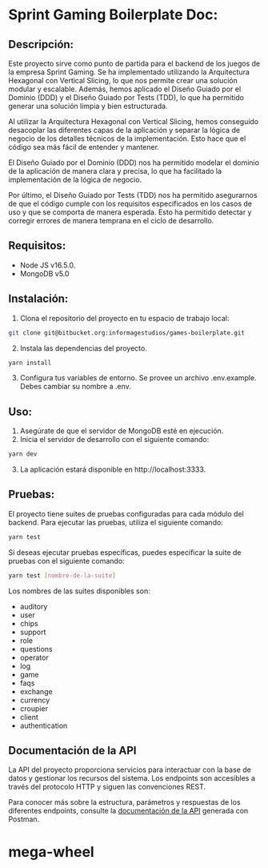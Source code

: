 # Sprint Gaming Boilerplate Doc:

## Descripción:

Este proyecto sirve como punto de partida para el backend de los juegos de la empresa Sprint Gaming. Se ha implementado utilizando la Arquitectura Hexagonal con Vertical Slicing, lo que nos permite crear una solución modular y escalable. Además, hemos aplicado el Diseño Guiado por el Dominio (DDD) y el Diseño Guiado por Tests (TDD), lo que ha permitido generar una solución limpia y bien estructurada.

Al utilizar la Arquitectura Hexagonal con Vertical Slicing, hemos conseguido desacoplar las diferentes capas de la aplicación y separar la lógica de negocio de los detalles técnicos de la implementación. Esto hace que el código sea más fácil de entender y mantener.

El Diseño Guiado por el Dominio (DDD) nos ha permitido modelar el dominio de la aplicación de manera clara y precisa, lo que ha facilitado la implementación de la lógica de negocio.

Por último, el Diseño Guiado por Tests (TDD) nos ha permitido asegurarnos de que el código cumple con los requisitos especificados en los casos de uso y que se comporta de manera esperada. Esto ha permitido detectar y corregir errores de manera temprana en el ciclo de desarrollo.

## Requisitos:

- Node JS v16.5.0.
- MongoDB v5.0

## Instalación:

1. Clona el repositorio del proyecto en tu espacio de trabajo local:

```bash
git clone git@bitbucket.org:informagestudios/games-boilerplate.git
```

2. Instala las dependencias del proyecto.

```bash
yarn install
```

3. Configura tus variables de entorno. Se provee un archivo .env.example. Debes cambiar su nombre a .env.

## Uso:

1. Asegúrate de que el servidor de MongoDB esté en ejecución.
2. Inicia el servidor de desarrollo con el siguiente comando:

```bash
yarn dev
```

3. La aplicación estará disponible en http://localhost:3333.

## Pruebas:

El proyecto tiene suites de pruebas configuradas para cada módulo del backend. Para ejecutar las pruebas, utiliza el siguiente comando:

```bash
yarn test
```

Si deseas ejecutar pruebas específicas, puedes especificar la suite de pruebas con el siguiente comando:

```bash
yarn test [nombre-de-la-suite]
```

Los nombres de las suites disponibles son:

- auditory
- user
- chips
- support
- role
- questions
- operator
- log
- game
- faqs
- exchange
- currency
- croupier
- client
- authentication

## Documentación de la API

La API del proyecto proporciona servicios para interactuar con la base de datos y gestionar los recursos del sistema. Los endpoints son accesibles a través del protocolo HTTP y siguen las convenciones REST.

Para conocer más sobre la estructura, parámetros y respuestas de los diferentes endpoints, consulte la [documentación de la API](https://documenter.getpostman.com/view/25411609/2s93eYUBv2) generada con Postman.
# mega-wheel
